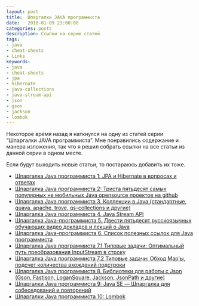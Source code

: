 ```yaml
---
layout: post
title:  Шпаргалки JAVA программиста
date:   2018-01-09 23:00:00
categories: posts
description: Ссылки на серию статей
tags:
- java
- cheat-sheets
- Links
keywords:
- java
- cheat-sheets
- jpa
- hibernate
- java-collections
- java-stream-api
- json
- gson
- jackson
- lombok
---
```


Некоторое время назад я наткнулся на одну из статей серии “Шпаргалки JAVA программиста”. Мне понравились содержание и 
манера изложения, так что я решил собрать ссылки на все статьи из данной серии в одном месте. 

Если будут выходить новые статьи, то постараюсь добавить их тоже.

<!--more-->

- [Шпаргалка Java программиста 1: JPA и Hibernate в вопросах и ответах](https://habrahabr.ru/post/265061/)
- [Шпаргалка Java программиста 2: Триста пятьдесят самых популярных не мобильных Java opensource проектов на github](https://habrahabr.ru/post/266821/)
- [Шпаргалка Java программиста 3. Коллекции в Java (стандартные, guava, apache, trove, gs-collections и другие)](https://habrahabr.ru/company/luxoft/blog/256877/)
- [Шпаргалка Java программиста 4. Java Stream API](https://habrahabr.ru/company/luxoft/blog/270383/)
- [Шпаргалка Java-программиста 5. Двести пятьдесят русскоязычных обучающих видео докладов и лекций о Java](https://habrahabr.ru/company/luxoft/blog/272025/)
- [Шпаргалка Java-программиста 6. Список полезных ссылок для Java программиста](https://habrahabr.ru/company/luxoft/blog/280784/)
- [Шпаргалка Java программиста 7.1 Типовые задачи: Оптимальный путь преобразования InputStream в строку](https://habrahabr.ru/company/luxoft/blog/278233/)
- [Шпаргалка Java программиста 7.2 Типовые задачи: Обход Map'ы, подсчет количества вхождений подстроки](https://habrahabr.ru/company/luxoft/blog/278313/)
- [Шпаргалка Java программиста 8. Библиотеки для работы с Json (Gson, Fastjson, LoganSquare, Jackson, JsonPath и другие)](https://habrahabr.ru/company/luxoft/blog/280782/)
- [Шпаргалки Java программиста 9: Java SE — Шпаргалка для собеседований и повторений](https://habrahabr.ru/post/314386/)
- [Шпаргалки Java программиста 10: Lombok](https://habrahabr.ru/post/345520/)

